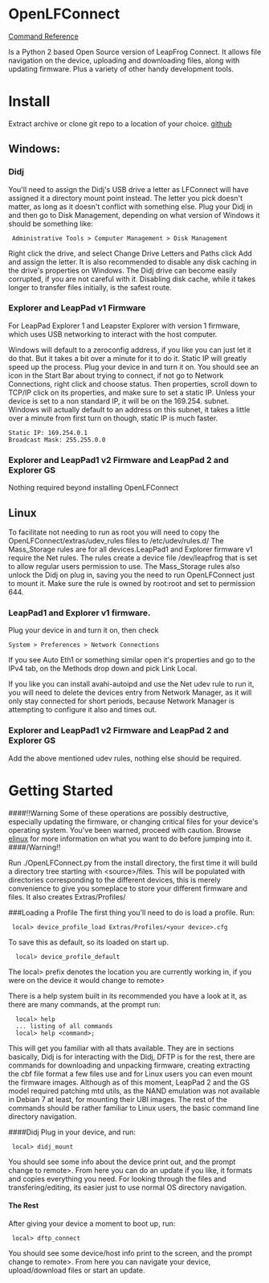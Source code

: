 OpenLFConnect
=
[Command Reference](doc/command_reference.md)

Is a Python 2 based Open Source version of LeapFrog Connect. It allows file navigation on the device, uploading and downloading files, along with updating firmware. Plus a variety of other handy development tools.

Install
=
Extract archive or clone git repo to a location of your choice.
[github](https://github.com/jrspruitt/OpenLFConnect/wiki)

Windows:
--------------
### Didj
You'll need to assign the Didj's USB drive a letter as LFConnect will have assigned it a directory mount point instead. The letter you pick doesn't matter, as long as it doesn't conflict with something else. Plug your Didj in and then go to Disk Management, depending on what version of Windows it should be something like:

     Administrative Tools > Computer Management > Disk Management
Right click the drive, and select Change Drive Letters and Paths click Add and assign the letter.
It is also recommended to disable any disk caching in the drive's properties on Windows. The Didj drive can become easily corrupted, if you are not careful with it. Disabling disk cache, while it takes longer to transfer files initially, is the safest route.

### Explorer and LeapPad v1 Firmware
For LeapPad Explorer 1 and Leapster Explorer with version 1 firmware, which uses USB networking to interact with the host computer.

Windows will default to a zeroconfig address, if you like you can just let it do that. But it takes a bit over a minute for it to do it. Static IP will greatly speed up the process.
Plug your device in and turn it on. You should see an icon in the Start Bar about trying to connect, if not go to Network Connections, right click and choose status. Then properties, scroll down to TCP/IP click on its properties, and make sure to set a static IP. Unless your device is set to a non standard IP, it will be on the 169.254. subnet. Windows will actually default to an address on this subnet, it takes a little over a minute from first turn on though, static IP is much faster.

    Static IP: 169.254.0.1
    Broadcast Mask: 255.255.0.0

### Explorer and LeapPad1 v2 Firmware and LeapPad 2 and Explorer GS
Nothing required beyond installing OpenLFConnect

Linux
--------

To facilitate not needing to run as root you will need to copy the OpenLFConnect/extras/udev_rules files to /etc/udev/rules.d/ The Mass_Storage rules are for all devices.LeapPad1 and Explorer firmware v1 require the Net rules. The rules create a device file /dev/leapfrog that is set to allow regular users permission to use. The Mass_Storage rules also unlock the Didj on plug in, saving you the need to run OpenLFConnect just to mount it.
Make sure the rule is owned by root:root and set to permission 644.

### LeapPad1 and Explorer v1 firmware.
Plug your device in and turn it on, then check

    System > Preferences > Network Connections
If you see Auto Eth1 or something similar open it's properties and go to the IPv4 tab, on the Methods drop down and pick Link Local.

If you like you can install avahi-autoipd and use the Net udev rule to run it, you will need to delete the devices entry from Network Manager, as it will only stay connected for short periods, because Network Manager is attempting to configure it also and times out.

### Explorer and LeapPad1 v2 Firmware and LeapPad 2 and Explorer GS
Add the above mentioned udev rules, nothing else should be required.

Getting Started
===========
####!!Warning
Some of these operations are possibly destructive, especially updating the firmware, or changing critical files for your device's operating system. You've been warned, proceed with caution. Browse [elinux](http://elinux.org/LeapFrog_Pollux_Platform) for more information on what you want to do before jumping into it.
####/Warning!!

Run ./OpenLFConnect.py from the install directory, the first time it will build a directory tree starting with &lt;source&gt;/files. This will be populated with directories corresponding to the different devices, this is merely convenience to give you someplace to store your different firmware and files. It also creates Extras/Profiles/

###Loading  a Profile
The first thing you'll need to do is load a profile. Run:

     local> device_profile_load Extras/Profiles/<your device>.cfg
To save this as default, so its loaded on start up.

      local> device_profile_default

The local&gt; prefix denotes the location you are currently working in, if you were on the device it would change to remote&gt;

There is a help system built in its recommended you have a look at it, as there are many commands, at the prompt run:

      local> help
      ... listing of all commands
      local> help <command>;

This will get you familiar with all thats available. They are in sections basically, Didj is for interacting with the Didj, DFTP is for the rest, there are commands for downloading and unpacking firmware, creating extracting the cbf file format a few files use and for Linux users you can even mount the firmware images. Although as of this moment, LeapPad 2 and the GS model required patching mtd utils, as the NAND emulation was not available in Debian 7 at least, for mounting their UBI images. The rest of the commands should be rather familiar to Linux users, the basic command line directory navigation.

####Didj
Plug in your device, and run:

     local> didj_mount

You should see some info about the device print out, and the prompt change to remote&gt;. From here you can do an update if you like, it formats and copies everything you need. For looking through the files and transfering/editing, its easier just to use normal OS directory navigation.


#### The Rest
After giving your device a moment to boot up, run:

     local> dftp_connect

You should see some device/host info print to the screen, and the prompt change to remote&gt;. From here you can navigate your device, upload/download files or start an update.
